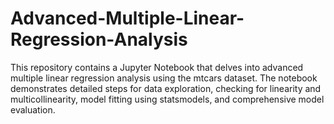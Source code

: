 # Advanced-Multiple-Linear-Regression-Analysis
This repository contains a Jupyter Notebook that delves into advanced multiple linear regression analysis using the mtcars dataset. The notebook demonstrates detailed steps for data exploration, checking for linearity and multicollinearity, model fitting using statsmodels, and comprehensive model evaluation.
